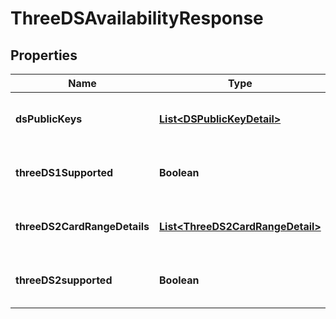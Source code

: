 

# ThreeDSAvailabilityResponse


## Properties

| Name | Type | Description | Notes |
|------------ | ------------- | ------------- | -------------|
|**dsPublicKeys** | [**List&lt;DSPublicKeyDetail&gt;**](DSPublicKeyDetail.md) | List of Directory Server (DS) public keys. |  [optional] |
|**threeDS1Supported** | **Boolean** | Indicator if 3D Secure 1 is supported. |  [optional] |
|**threeDS2CardRangeDetails** | [**List&lt;ThreeDS2CardRangeDetail&gt;**](ThreeDS2CardRangeDetail.md) | List of brand and card range pairs. |  [optional] |
|**threeDS2supported** | **Boolean** | Indicator if 3D Secure 2 is supported. |  [optional] |



